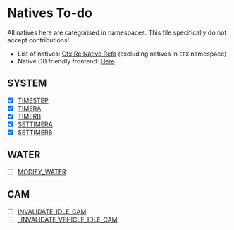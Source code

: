 # Natives To-do

All natives here are categorised in namespaces. This file specifically do not
accept contributions!

* List of natives: [Cfx.Re Native Refs](https://docs.fivem.net/natives/) (excluding natives in `CFX` namespace)
* Native DB friendly frontend: [Here](https://nativedb.spyral.dev/natives)

## SYSTEM

* [x] [TIMESTEP](https://nativedb.spyral.dev/natives/0x0000000050597EE2)
* [x] [TIMERA](https://nativedb.spyral.dev/natives/0x83666F9FB8FEBD4B)
* [x] [TIMERB](https://nativedb.spyral.dev/natives/0xC9D9444186B5A374)
* [x] [SETTIMERA](https://nativedb.spyral.dev/natives/0xC1B1E9A034A63A62)
* [x] [SETTIMERB](https://nativedb.spyral.dev/natives/0xC1B1E9A034A63A62)

## WATER

* [ ] [MODIFY_WATER](https://docs.fivem.net/natives/?_0xC443FD757C3BA637)

## CAM

* [ ] [INVALIDATE_IDLE_CAM](https://docs.fivem.net/natives/?_0xF4F2C0D4EE209E20)
* [ ] [_INVALIDATE_VEHICLE_IDLE_CAM](https://docs.fivem.net/natives/?_0x9E4CFFF989258472)